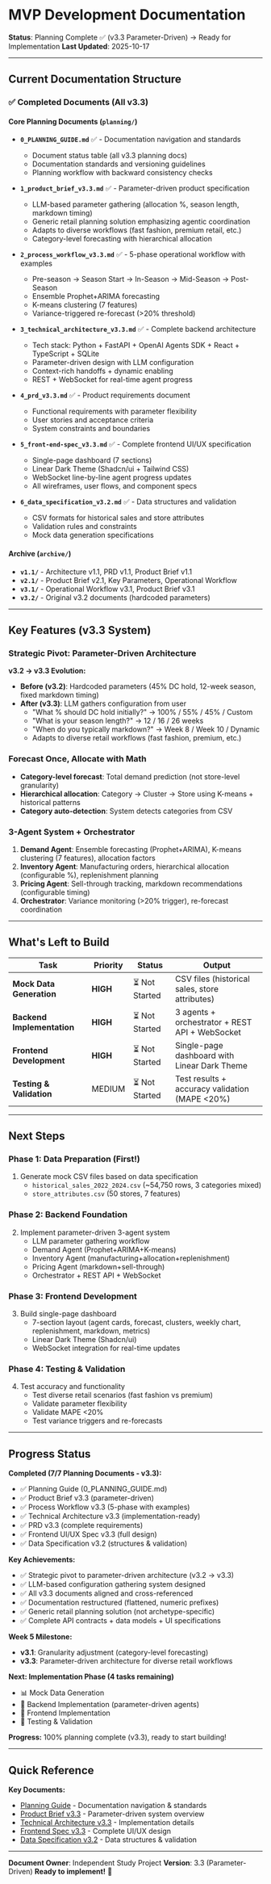 # MVP Development Documentation

**Status**: Planning Complete ✅ (v3.3 Parameter-Driven) → Ready for Implementation
**Last Updated**: 2025-10-17

---

## Current Documentation Structure

### ✅ Completed Documents (All v3.3)

#### Core Planning Documents (`planning/`)
- **`0_PLANNING_GUIDE.md`** ✅ - Documentation navigation and standards
  - Document status table (all v3.3 planning docs)
  - Documentation standards and versioning guidelines
  - Planning workflow with backward consistency checks

- **`1_product_brief_v3.3.md`** ✅ - Parameter-driven product specification
  - LLM-based parameter gathering (allocation %, season length, markdown timing)
  - Generic retail planning solution emphasizing agentic coordination
  - Adapts to diverse workflows (fast fashion, premium retail, etc.)
  - Category-level forecasting with hierarchical allocation

- **`2_process_workflow_v3.3.md`** ✅ - 5-phase operational workflow with examples
  - Pre-season → Season Start → In-Season → Mid-Season → Post-Season
  - Ensemble Prophet+ARIMA forecasting
  - K-means clustering (7 features)
  - Variance-triggered re-forecast (>20% threshold)

- **`3_technical_architecture_v3.3.md`** ✅ - Complete backend architecture
  - Tech stack: Python + FastAPI + OpenAI Agents SDK + React + TypeScript + SQLite
  - Parameter-driven design with LLM configuration
  - Context-rich handoffs + dynamic enabling
  - REST + WebSocket for real-time agent progress

- **`4_prd_v3.3.md`** ✅ - Product requirements document
  - Functional requirements with parameter flexibility
  - User stories and acceptance criteria
  - System constraints and boundaries

- **`5_front-end-spec_v3.3.md`** ✅ - Complete frontend UI/UX specification
  - Single-page dashboard (7 sections)
  - Linear Dark Theme (Shadcn/ui + Tailwind CSS)
  - WebSocket line-by-line agent progress updates
  - All wireframes, user flows, and component specs

- **`6_data_specification_v3.2.md`** ✅ - Data structures and validation
  - CSV formats for historical sales and store attributes
  - Validation rules and constraints
  - Mock data generation specifications

#### Archive (`archive/`)
- **`v1.1/`** - Architecture v1.1, PRD v1.1, Product Brief v1.1
- **`v2.1/`** - Product Brief v2.1, Key Parameters, Operational Workflow
- **`v3.1/`** - Operational Workflow v3.1, Product Brief v3.1
- **`v3.2/`** - Original v3.2 documents (hardcoded parameters)

---

## Key Features (v3.3 System)

### Strategic Pivot: Parameter-Driven Architecture
**v3.2 → v3.3 Evolution:**
- **Before (v3.2)**: Hardcoded parameters (45% DC hold, 12-week season, fixed markdown timing)
- **After (v3.3)**: LLM gathers configuration from user
  - "What % should DC hold initially?" → 100% / 55% / 45% / Custom
  - "What is your season length?" → 12 / 16 / 26 weeks
  - "When do you typically markdown?" → Week 8 / Week 10 / Dynamic
  - Adapts to diverse retail workflows (fast fashion, premium, etc.)

### Forecast Once, Allocate with Math
- **Category-level forecast**: Total demand prediction (not store-level granularity)
- **Hierarchical allocation**: Category → Cluster → Store using K-means + historical patterns
- **Category auto-detection**: System detects categories from CSV

### 3-Agent System + Orchestrator
1. **Demand Agent**: Ensemble forecasting (Prophet+ARIMA), K-means clustering (7 features), allocation factors
2. **Inventory Agent**: Manufacturing orders, hierarchical allocation (configurable %), replenishment planning
3. **Pricing Agent**: Sell-through tracking, markdown recommendations (configurable timing)
4. **Orchestrator**: Variance monitoring (>20% trigger), re-forecast coordination

---

## What's Left to Build

| Task | Priority | Status | Output |
|------|----------|--------|--------|
| **Mock Data Generation** | **HIGH** | ⏳ Not Started | CSV files (historical sales, store attributes) |
| **Backend Implementation** | **HIGH** | ⏳ Not Started | 3 agents + orchestrator + REST API + WebSocket |
| **Frontend Development** | **HIGH** | ⏳ Not Started | Single-page dashboard with Linear Dark Theme |
| **Testing & Validation** | MEDIUM | ⏳ Not Started | Test results + accuracy validation (MAPE <20%) |

---

## Next Steps

### Phase 1: Data Preparation (First!)
1. Generate mock CSV files based on data specification
   - `historical_sales_2022_2024.csv` (~54,750 rows, 3 categories mixed)
   - `store_attributes.csv` (50 stores, 7 features)

### Phase 2: Backend Foundation
2. Implement parameter-driven 3-agent system
   - LLM parameter gathering workflow
   - Demand Agent (Prophet+ARIMA+K-means)
   - Inventory Agent (manufacturing+allocation+replenishment)
   - Pricing Agent (markdown+sell-through)
   - Orchestrator + REST API + WebSocket

### Phase 3: Frontend Development
3. Build single-page dashboard
   - 7-section layout (agent cards, forecast, clusters, weekly chart, replenishment, markdown, metrics)
   - Linear Dark Theme (Shadcn/ui)
   - WebSocket integration for real-time updates

### Phase 4: Testing & Validation
4. Test accuracy and functionality
   - Test diverse retail scenarios (fast fashion vs premium)
   - Validate parameter flexibility
   - Validate MAPE <20%
   - Test variance triggers and re-forecasts

---

## Progress Status

**Completed (7/7 Planning Documents - v3.3):**
- ✅ Planning Guide (0_PLANNING_GUIDE.md)
- ✅ Product Brief v3.3 (parameter-driven)
- ✅ Process Workflow v3.3 (5-phase with examples)
- ✅ Technical Architecture v3.3 (implementation-ready)
- ✅ PRD v3.3 (complete requirements)
- ✅ Frontend UI/UX Spec v3.3 (full design)
- ✅ Data Specification v3.2 (structures & validation)

**Key Achievements:**
- ✅ Strategic pivot to parameter-driven architecture (v3.2 → v3.3)
- ✅ LLM-based configuration gathering system designed
- ✅ All v3.3 documents aligned and cross-referenced
- ✅ Documentation restructured (flattened, numeric prefixes)
- ✅ Generic retail planning solution (not archetype-specific)
- ✅ Complete API contracts + data models + UI specifications

**Week 5 Milestone:**
- **v3.1**: Granularity adjustment (category-level forecasting)
- **v3.3**: Parameter-driven architecture for diverse retail workflows

**Next: Implementation Phase (4 tasks remaining)**
- 📊 Mock Data Generation
- 🔧 Backend Implementation (parameter-driven agents)
- 🎨 Frontend Implementation
- 🧪 Testing & Validation

**Progress:** 100% planning complete (v3.3), ready to start building!

---

## Quick Reference

**Key Documents:**
- [Planning Guide](planning/0_PLANNING_GUIDE.md) - Documentation navigation & standards
- [Product Brief v3.3](planning/1_product_brief_v3.3.md) - Parameter-driven system overview
- [Technical Architecture v3.3](planning/3_technical_architecture_v3.3.md) - Implementation details
- [Frontend Spec v3.3](planning/5_front-end-spec_v3.3.md) - Complete UI/UX design
- [Data Specification v3.2](planning/6_data_specification_v3.2.md) - Data structures & validation

---

**Document Owner**: Independent Study Project
**Version**: 3.3 (Parameter-Driven)
**Ready to implement!** 🚀
